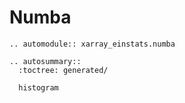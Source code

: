 # Numba
```{eval-rst}
.. automodule:: xarray_einstats.numba
```

```{eval-rst}
.. autosummary::
  :toctree: generated/

  histogram
```
